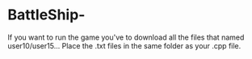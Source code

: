# BattleShip-
If you want to run the game you've to download all the files that named user10/user15...
Place the .txt files in the same folder as your .cpp file.
